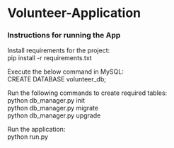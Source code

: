 # Volunteer-Application

### Instructions for running the App

 Install requirements for the project:<br />
 pip install -r requirements.txt
 
 Execute the below command in MySQL:<br />
 CREATE DATABASE volunteer_db;
 
 Run the following commands to create required tables:<br />
 python db_manager.py init<br />
 python db_manager.py migrate<br />
 python db_manager.py upgrade
 
 Run the application:<br />
 python run.py
